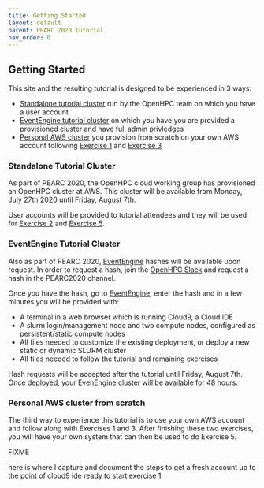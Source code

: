 ```yaml
---
title: Getting Started 
layout: default
parent: PEARC 2020 Tutorial
nav_order: 0
---
```


## Getting Started

This site and the resulting tutorial is designed to be experienced in 3 ways:
* [Standalone tutorial cluster](#standalone-tutorial-cluster) run by the OpenHPC team on which you have a user account
* [EventEngine tutorial cluster](#eventengine-tutorial-cluster) on which you have you are provided a provisioned cluster and have full admin privledges
* [Personal AWS cluster](#personal-aws-cluster-from-scratch) you provision from scratch on your own AWS account following [Exercise 1](exercise1.html) and [Exercise 3](exercise3.html)

### Standalone Tutorial Cluster

As part of PEARC 2020, the OpenHPC cloud working group has provisioned an OpenHPC cluster at AWS. 
This cluster will be available from Monday, July 27th 2020 until Friday, August 7th.

User accounts will be provided to tutorial attendees and they will be used for [Exercise 2](exercise2.html) and [Exercise 5](exercise5.html).


### EventEngine Tutorial Cluster

Also as part of PEARC 2020, [EventEngine](https://dashboard.eventengine.run/login) hashes will be available upon request.
In order to request a hash, join the [OpenHPC Slack](http://openhpc.community/support/slack/) and request a hash in the PEARC2020 channel.

Once you have the hash, go to [EventEngine](https://dashboard.eventengine.run/login), enter the hash and in a few minutes you will be provided with:
* A terminal in a web browser which is running Cloud9, a Cloud IDE
* A slurm login/management node and two compute nodes, configured as persistent/static compute nodes
* All files needed to customize the existing deployment, or deploy a new static or dynamic SLURM cluster
* All files needed to follow the tutorial and remaining exercises


Hash requests will be accepted after the tutorial until Friday, August 7th. 
Once deployed, your EvenEngine cluster will be available for 48 hours.

### Personal AWS cluster from scratch

The third way to experience this tutorial is to use your own AWS account and follow along with Exercises 1 and 3. 
After finishing these two exercises, you will have your own system that can then be used to do Exercise 5.

FIXME

here is where I capture and document the steps to get a fresh account up to the point of cloud9 ide ready
to start exercise 1
